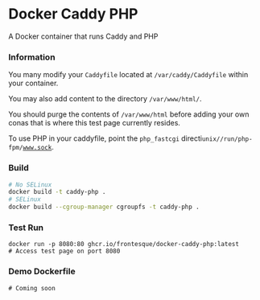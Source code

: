 # Docker Caddy PHP
A Docker container that runs Caddy and PHP

### Information
You many modify your <code>Caddyfile</code> located at <code>/var/caddy/Caddyfile</code> within your container.

You may also add content to the directory <code>/var/www/html/</code>.

You should purge the contents of <code>/var/www/html</code> before adding your own conas that is where this test page currently resides.

To use PHP in your caddyfile, point the <code>php_fastcgi</code> directi<code>unix//run/php-fpm/www.sock</code>.

###   Build
```bash
# No SELinux
docker build -t caddy-php .
# SELinux
docker build --cgroup-manager cgroupfs -t caddy-php .
```

### Test Run
```
docker run -p 8080:80 ghcr.io/frontesque/docker-caddy-php:latest
# Access test page on port 8080
```

### Demo Dockerfile
```
# Coming soon
```